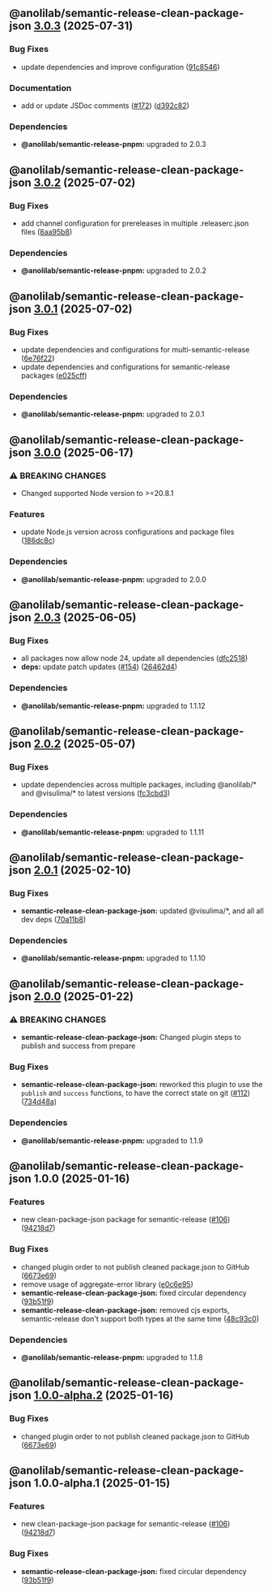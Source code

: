 ## @anolilab/semantic-release-clean-package-json [3.0.3](https://github.com/anolilab/semantic-release/compare/@anolilab/semantic-release-clean-package-json@3.0.2...@anolilab/semantic-release-clean-package-json@3.0.3) (2025-07-31)

### Bug Fixes

* update dependencies and improve configuration ([91c8546](https://github.com/anolilab/semantic-release/commit/91c8546aaa2f093f0f36b407b1bd4e4be34decbc))

### Documentation

* add or update JSDoc comments ([#172](https://github.com/anolilab/semantic-release/issues/172)) ([d392c82](https://github.com/anolilab/semantic-release/commit/d392c8249ed88538f18cbbd9a337730e703cf5f8))


### Dependencies

* **@anolilab/semantic-release-pnpm:** upgraded to 2.0.3

## @anolilab/semantic-release-clean-package-json [3.0.2](https://github.com/anolilab/semantic-release/compare/@anolilab/semantic-release-clean-package-json@3.0.1...@anolilab/semantic-release-clean-package-json@3.0.2) (2025-07-02)

### Bug Fixes

* add channel configuration for prereleases in multiple .releaserc.json files ([8aa95b8](https://github.com/anolilab/semantic-release/commit/8aa95b82e6b1e92dab49fe1cde6cf894eb105c0f))


### Dependencies

* **@anolilab/semantic-release-pnpm:** upgraded to 2.0.2

## @anolilab/semantic-release-clean-package-json [3.0.1](https://github.com/anolilab/semantic-release/compare/@anolilab/semantic-release-clean-package-json@3.0.0...@anolilab/semantic-release-clean-package-json@3.0.1) (2025-07-02)

### Bug Fixes

* update dependencies and configurations for multi-semantic-release ([6e76f22](https://github.com/anolilab/semantic-release/commit/6e76f226f886f22b37be75024ed4156269379281))
* update dependencies and configurations for semantic-release packages ([e025cff](https://github.com/anolilab/semantic-release/commit/e025cffb7d3bb9e2f3c00bd6a2847b0e93354f6d))


### Dependencies

* **@anolilab/semantic-release-pnpm:** upgraded to 2.0.1

## @anolilab/semantic-release-clean-package-json [3.0.0](https://github.com/anolilab/semantic-release/compare/@anolilab/semantic-release-clean-package-json@2.0.3...@anolilab/semantic-release-clean-package-json@3.0.0) (2025-06-17)

### ⚠ BREAKING CHANGES

* Changed supported Node version to >=20.8.1

### Features

* update Node.js version across configurations and package files ([186dc8c](https://github.com/anolilab/semantic-release/commit/186dc8c409881b8be619735cdc14a0c25f794ffc))


### Dependencies

* **@anolilab/semantic-release-pnpm:** upgraded to 2.0.0

## @anolilab/semantic-release-clean-package-json [2.0.3](https://github.com/anolilab/semantic-release/compare/@anolilab/semantic-release-clean-package-json@2.0.2...@anolilab/semantic-release-clean-package-json@2.0.3) (2025-06-05)

### Bug Fixes

* all packages now allow node 24, update all dependencies ([dfc2518](https://github.com/anolilab/semantic-release/commit/dfc2518344702271582f6d60c44778aefc66ce14))
* **deps:** update patch updates ([#154](https://github.com/anolilab/semantic-release/issues/154)) ([26462d4](https://github.com/anolilab/semantic-release/commit/26462d456c3e1d471c360e97c38b5f0668e984fe))


### Dependencies

* **@anolilab/semantic-release-pnpm:** upgraded to 1.1.12

## @anolilab/semantic-release-clean-package-json [2.0.2](https://github.com/anolilab/semantic-release/compare/@anolilab/semantic-release-clean-package-json@2.0.1...@anolilab/semantic-release-clean-package-json@2.0.2) (2025-05-07)

### Bug Fixes

* update dependencies across multiple packages, including @anolilab/* and @visulima/* to latest versions ([fc3cbd3](https://github.com/anolilab/semantic-release/commit/fc3cbd353f550d7f2de194c34416c3074ba60b11))


### Dependencies

* **@anolilab/semantic-release-pnpm:** upgraded to 1.1.11

## @anolilab/semantic-release-clean-package-json [2.0.1](https://github.com/anolilab/semantic-release/compare/@anolilab/semantic-release-clean-package-json@2.0.0...@anolilab/semantic-release-clean-package-json@2.0.1) (2025-02-10)

### Bug Fixes

* **semantic-release-clean-package-json:** updated @visulima/*, and all all dev deps ([70a11b8](https://github.com/anolilab/semantic-release/commit/70a11b88b419308ebfd8fc24b259b5d91c93b1aa))


### Dependencies

* **@anolilab/semantic-release-pnpm:** upgraded to 1.1.10

## @anolilab/semantic-release-clean-package-json [2.0.0](https://github.com/anolilab/semantic-release/compare/@anolilab/semantic-release-clean-package-json@1.0.0...@anolilab/semantic-release-clean-package-json@2.0.0) (2025-01-22)

### ⚠ BREAKING CHANGES

* **semantic-release-clean-package-json:** Changed plugin steps to publish and success from prepare

### Bug Fixes

* **semantic-release-clean-package-json:** reworked this plugin to use the `publish` and `success` functions, to have the correct state on git ([#112](https://github.com/anolilab/semantic-release/issues/112)) ([734d48a](https://github.com/anolilab/semantic-release/commit/734d48a6c5a386a7ceecef5e84d758eb63708fcc))


### Dependencies

* **@anolilab/semantic-release-pnpm:** upgraded to 1.1.9

## @anolilab/semantic-release-clean-package-json 1.0.0 (2025-01-16)

### Features

* new clean-package-json package for semantic-release ([#106](https://github.com/anolilab/semantic-release/issues/106)) ([94218d7](https://github.com/anolilab/semantic-release/commit/94218d72b21e698f46b96749d9216209782d381a))

### Bug Fixes

* changed plugin order to not publish cleaned package.json to GitHub ([6673e69](https://github.com/anolilab/semantic-release/commit/6673e69723fd340380250fa2d986e4c37091351f))
* remove usage of aggregate-error library ([e0c6e95](https://github.com/anolilab/semantic-release/commit/e0c6e95b07416d6694fa192ddca96e17a4c1c4b8))
* **semantic-release-clean-package-json:** fixed circular dependency ([93b51f9](https://github.com/anolilab/semantic-release/commit/93b51f9c03503e10f0c0a23dcd55273622b40aa0))
* **semantic-release-clean-package-json:** removed cjs exports, semantic-release don't support both types at the same time ([48c93c0](https://github.com/anolilab/semantic-release/commit/48c93c09cd5d6429b7658bc9a4fc573ea23462e2))


### Dependencies

* **@anolilab/semantic-release-pnpm:** upgraded to 1.1.8

## @anolilab/semantic-release-clean-package-json [1.0.0-alpha.2](https://github.com/anolilab/semantic-release/compare/@anolilab/semantic-release-clean-package-json@1.0.0-alpha.1...@anolilab/semantic-release-clean-package-json@1.0.0-alpha.2) (2025-01-16)

### Bug Fixes

* changed plugin order to not publish cleaned package.json to GitHub ([6673e69](https://github.com/anolilab/semantic-release/commit/6673e69723fd340380250fa2d986e4c37091351f))

## @anolilab/semantic-release-clean-package-json 1.0.0-alpha.1 (2025-01-15)

### Features

* new clean-package-json package for semantic-release ([#106](https://github.com/anolilab/semantic-release/issues/106)) ([94218d7](https://github.com/anolilab/semantic-release/commit/94218d72b21e698f46b96749d9216209782d381a))

### Bug Fixes

* **semantic-release-clean-package-json:** fixed circular dependency ([93b51f9](https://github.com/anolilab/semantic-release/commit/93b51f9c03503e10f0c0a23dcd55273622b40aa0))
